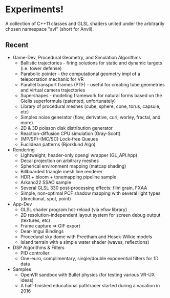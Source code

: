 # Experiments!

A collection of C++11 classes and GLSL shaders united under the arbitrarily chosen namespace "avl" (short for Anvil). 

## Recent

* Game-Dev, Procedural Geometry, and Simulation Algorithms
  * Ballistic trajectories - firing solutions for static and dynamic targets (i.e. tower defense)
  * Parabolic pointer - the computational geometry impl of a teleportation mechanic for VR
  * Parallel transport frames (PTF) - useful for creating tube geometries and virtual camera trajectories
  * Supershapes - modeling framework for natural forms based on the Gielis superformula (patented, unfortunately)
  * Library of procedural meshes (cube, sphere, cone, torus, capsule, etc)
  * Simplex noise generator (flow, derivative, curl, worley, fractal, and more)
  * 2D & 3D poisson disk distribution generator
  * Reaction-diffusion CPU simulation (Gray-Scott)
  * (MP/SP)-(MC/SC) Lock-free Queues
  * Euclidean patterns (Bjorklund Algo)
* Rendering
  * Lightweight, header-only opengl wrapper (GL_API.hpp)
  * Decal projection on arbitrary meshes
  * Spherical environment mapping (matcap shading)
  * Billboarded triangle mesh line renderer
  * HDR + bloom + tonemapping pipeline sample
  * Arkano22 SSAO sample  
  * Several GLSL 330 post-processing effects: film grain, FXAA
  * Simple, non-optimal PCF shadow mapping with several light types (directional, spot, point)
* App-Dev
  * GLSL shader program hot-reload (via efsw library)
  * 2D resolution-independent layout system for screen debug output (textures, etc)
  * Frame capture => GIF export
  * Dear-Imgui Bindings
  * Procedural sky dome with Preetham and Hosek-Wilkie models
  * Island terrain with a simple water shader (waves, reflections)
* DSP Algorithms & Filters
  * PID controller
  * One-euro, complimentary, single/double exponential filters for 1D data
* Samples
  * OpenVR sandbox with Bullet physics (for testing various VR-UX ideas)
  * A half-finished educational pathtracer started during a vacation in 2016